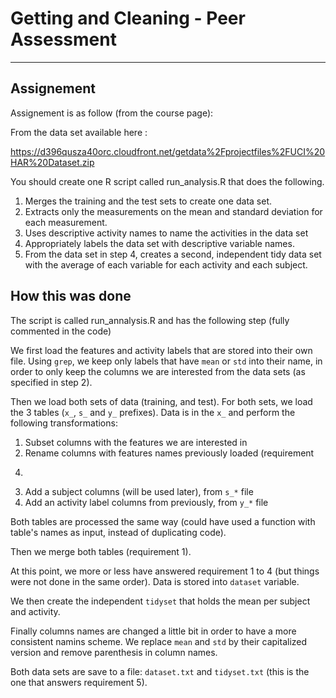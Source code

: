 
# Getting and Cleaning - Peer Assessment

---

## Assignement

Assignement is as follow (from the course page):

From the data set available here :

https://d396qusza40orc.cloudfront.net/getdata%2Fprojectfiles%2FUCI%20HAR%20Dataset.zip

You should create one R script called run_analysis.R that does the following.
 1. Merges the training and the test sets to create one data set.
 2. Extracts only the measurements on the mean and standard deviation for each measurement.
 3. Uses descriptive activity names to name the activities in the data set
 4. Appropriately labels the data set with descriptive variable names.
 5. From the data set in step 4, creates a second, independent tidy data set with the average of each variable for each activity and each subject.


## How this was done

The script is called run_annalysis.R and has the following step (fully
commented in the code)

We first load the features and activity labels that are stored into
their own file. Using `grep`, we keep only labels that have `mean` or `std`
into their name, in order to only keep the columns we are interested
from the data sets (as specified in step 2).

Then we load both sets of data (training, and test). For both sets, we
load the 3 tables (`x_`, `s_` and `y_` prefixes). Data is in the `x_`
and perform the following transformations:
 1. Subset columns with the features we are interested in
 2. Rename columns with features names previously loaded (requirement
4)
 3. Add a subject columns (will be used later), from `s_*` file
 4. Add an activity label columns from previously, from `y_*` file

Both tables are processed the same way (could have used a function
with table's names as input, instead of duplicating code).

Then we merge both tables (requirement 1).

At this point, we more or less have answered requirement 1 to 4 (but
things were not done in the same order). Data is stored into `dataset` variable.

We then create the independent `tidyset` that holds the mean per
subject and activity.

Finally columns names are changed a little bit in order to have a more
consistent namins scheme. We replace `mean` and `std` by their
capitalized version and remove parenthesis in column names.

Both data sets are save to a file: `dataset.txt` and `tidyset.txt`
(this is the one that answers requirement 5).



